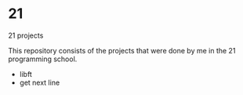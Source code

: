 # 21
21 projects

This repository consists of the projects that were done by me in the 21 programming school.

* libft
* get next line
